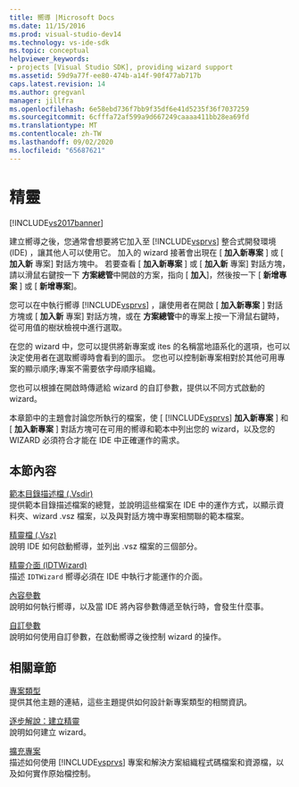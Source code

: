 ```yaml
---
title: 嚮導 |Microsoft Docs
ms.date: 11/15/2016
ms.prod: visual-studio-dev14
ms.technology: vs-ide-sdk
ms.topic: conceptual
helpviewer_keywords:
- projects [Visual Studio SDK], providing wizard support
ms.assetid: 59d9a77f-ee80-474b-a14f-90f477ab717b
caps.latest.revision: 14
ms.author: gregvanl
manager: jillfra
ms.openlocfilehash: 6e58ebd736f7bb9f35df6e41d5235f36f7037259
ms.sourcegitcommit: 6cfffa72af599a9d667249caaaa411bb28ea69fd
ms.translationtype: MT
ms.contentlocale: zh-TW
ms.lasthandoff: 09/02/2020
ms.locfileid: "65687621"
---
```

# <a name="wizards"></a>精靈
[!INCLUDE[vs2017banner](../../includes/vs2017banner.md)]

建立嚮導之後，您通常會想要將它加入至 [!INCLUDE[vsprvs](../../includes/vsprvs-md.md)] 整合式開發環境 (IDE) ，讓其他人可以使用它。 加入的 wizard 接著會出現在 [ **加入新專案** ] 或 [ **加入新** 專案] 對話方塊中。 若要查看 [ **加入新專案** ] 或 [ **加入新** 專案] 對話方塊，請以滑鼠右鍵按一下 **方案總管**中開啟的方案，指向 [ **加入**]，然後按一下 [ **新增專案** ] 或 [ **新增專案**]。  
  
 您可以在中執行嚮導 [!INCLUDE[vsprvs](../../includes/vsprvs-md.md)] ，讓使用者在開啟 [ **加入新專案** ] 對話方塊或 [ **加入新** 專案] 對話方塊，或在 **方案總管**中的專案上按一下滑鼠右鍵時，從可用值的樹狀檢視中進行選取。  
  
 在您的 wizard 中，您可以提供將新專案或 ites 的名稱當地語系化的選項，也可以決定使用者在選取嚮導時會看到的圖示。 您也可以控制新專案相對於其他可用專案的顯示順序;專案不需要依字母順序組織。  
  
 您也可以根據在開啟時傳遞給 wizard 的自訂參數，提供以不同方式啟動的 wizard。  
  
 本章節中的主題會討論您所執行的檔案，使 [ [!INCLUDE[vsprvs](../../includes/vsprvs-md.md)] **加入新專案** ] 和 [ **加入新專案** ] 對話方塊可在可用的嚮導和範本中列出您的 wizard，以及您的 WIZARD 必須符合才能在 IDE 中正確運作的需求。  
  
## <a name="in-this-section"></a>本節內容  
 [範本目錄描述檔 (.Vsdir)](../../extensibility/internals/template-directory-description-dot-vsdir-files.md)  
 提供範本目錄描述檔案的總覽，並說明這些檔案在 IDE 中的運作方式，以顯示資料夾、wizard .vsz 檔案，以及與對話方塊中專案相關聯的範本檔案。  
  
 [精靈檔 (.Vsz)](../../extensibility/internals/wizard-dot-vsz-file.md)  
 說明 IDE 如何啟動嚮導，並列出 .vsz 檔案的三個部分。  
  
 [精靈介面 (IDTWizard)](../../extensibility/internals/wizard-interface-idtwizard.md)  
 描述 `IDTWizard` 嚮導必須在 IDE 中執行才能運作的介面。  
  
 [內容參數](../../extensibility/internals/context-parameters.md)  
 說明如何執行嚮導，以及當 IDE 將內容參數傳遞至執行時，會發生什麼事。  
  
 [自訂參數](../../extensibility/internals/custom-parameters.md)  
 說明如何使用自訂參數，在啟動嚮導之後控制 wizard 的操作。  
  
## <a name="related-sections"></a>相關章節  
 [專案類型](../../extensibility/internals/project-types.md)  
 提供其他主題的連結，這些主題提供如何設計新專案類型的相關資訊。  
  
 [逐步解說：建立精靈](https://msdn.microsoft.com/library/adb41fe9-fcca-4e87-bf4f-bf2fa68e8b06)  
 說明如何建立 wizard。  
  
 [擴充專案](../../extensibility/extending-projects.md)  
 描述如何使用 [!INCLUDE[vsprvs](../../includes/vsprvs-md.md)] 專案和解決方案組織程式碼檔案和資源檔，以及如何實作原始檔控制。
